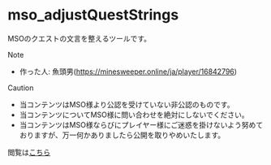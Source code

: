# mso_adjustQuestStrings
MSOのクエストの文言を整えるツールです。

> [!NOTE]
> - 作った人: 魚頭男(https://minesweeper.online/ja/player/16842796)

> [!CAUTION]
> - 当コンテンツはMSO様より公認を受けていない非公認のものです。
> - 当コンテンツについてMSO様に問い合わせを絶対にしないでください。
> - 当コンテンツはMSO様ならびにプレイヤー様にご迷惑を掛けないよう努めておりますが、万一何かありましたら公開を取りやめいたします。

閲覧は[こちら]([https://misosyokunin.github.io/mso_hayaimonogatiEventData/main.htm](https://misosyokunin.github.io/mso_adjustQuestStrings/main.htm))

